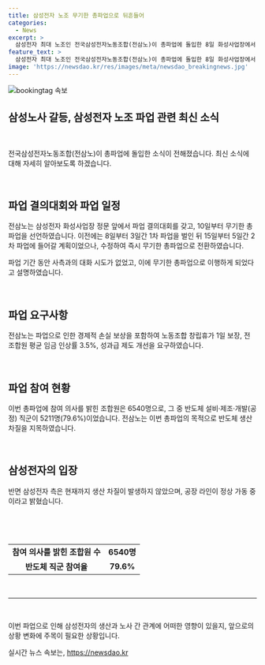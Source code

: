```yaml
---
title: 삼성전자 노조 무기한 총파업으로 뒤흔들어
categories:
  - News
excerpt: >
  삼성전자 최대 노조인 전국삼성전자노동조합(전삼노)이 총파업에 돌입한 8일 화성사업장에서 결의대회를 열고 무기한 총파업을 선언했다. 조합은 대화 시도 없이 바로 파업으로 나섰으며, 요구사항으로는 창립휴가, 임금 인상, 경제적 손실 보상 등이 제시되었다. 이번 총파업은 반도체 생산 차질을 목적으로 하며, 참여 의사를 밝힌 조합원은 6540명으로 반도체 관련 직군이 대다수를 차지하고 있다. 이에 사측은 생산 차질이 발생하지 않았다고 주장하고 있다.
feature_text: >
  삼성전자 최대 노조인 전국삼성전자노동조합(전삼노)이 총파업에 돌입한 8일 화성사업장에서 결의대회를 열고 무기한 총파업을 선언했다. 조합은 대화 시도 없이 바로 파업으로 나섰으며, 요구사항으로는 창립휴가, 임금 인상, 경제적 손실 보상 등이 제시되었다. 이번 총파업은 반도체 생산 차질을 목적으로 하며, 참여 의사를 밝힌 조합원은 6540명으로 반도체 관련 직군이 대다수를 차지하고 있다. 이에 사측은 생산 차질이 발생하지 않았다고 주장하고 있다.
image: 'https://newsdao.kr/res/images/meta/newsdao_breakingnews.jpg'
---
```


<p><img src="https://newsdao.kr/res/images/meta/newsdao_breakingnews.jpg" alt="bookingtag 속보" /></p>

<h2 data-ke-size="size28">삼성노사 갈등, 삼성전자 노조 파업 관련 최신 소식</h2>

<p data-ke-size="size16">&nbsp;</p>

<p>전국삼성전자노동조합(전삼노)이 총파업에 돌입한 소식이 전해졌습니다. 최신 소식에 대해 자세히 알아보도록 하겠습니다.</p>

<p data-ke-size="size16">&nbsp;</p>

<h2 data-ke-size="size26">파업 결의대회와 파업 일정</h2>

<p data-ke-size="size16">전삼노는 삼성전자 화성사업장 정문 앞에서 파업 결의대회를 갖고, 10일부터 무기한 총파업을 선언하였습니다. 이전에는 8일부터 3일간 1차 파업을 벌인 뒤 15일부터 5일간 2차 파업에 들어갈 계획이었으나, 수정하여 즉시 무기한 총파업으로 전환하였습니다.</p>

<p data-ke-size="size16">파업 기간 동안 사측과의 대화 시도가 없었고, 이에 무기한 총파업으로 이행하게 되었다고 설명하였습니다.</p>

<p data-ke-size="size16">&nbsp;</p>

<h2 data-ke-size="size26">파업 요구사항</h2>

<p data-ke-size="size16">전삼노는 파업으로 인한 경제적 손실 보상을 포함하여 노동조합 창립휴가 1일 보장, 전 조합원 평균 임금 인상률 3.5%, 성과급 제도 개선을 요구하였습니다.</p>

<p data-ke-size="size16">&nbsp;</p>

<h2 data-ke-size="size26">파업 참여 현황</h2>

<p data-ke-size="size16">이번 총파업에 참여 의사를 밝힌 조합원은 6540명으로, 그 중 반도체 설비·제조·개발(공정) 직군이 5211명(79.6%)이었습니다. 전삼노는 이번 총파업의 목적으로 반도체 생산 차질을 지목하였습니다.</p>

<p data-ke-size="size16">&nbsp;</p>

<h2 data-ke-size="size26">삼성전자의 입장</h2>

<p data-ke-size="size16">반면 삼성전자 측은 현재까지 생산 차질이 발생하지 않았으며, 공장 라인이 정상 가동 중이라고 밝혔습니다.</p>

<p data-ke-size="size16">&nbsp;</p>

<p data-ke-size="size16">&nbsp;</p>

<table>
    <tbody>
        <tr>
            <td style="text-align: center; height: 17px;"><b>참여 의사를 밝힌 조합원 수</b></td>
            <td style="text-align: center; height: 17px;"><b>6540명</b></td>
        </tr>
        <tr>
            <td style="text-align: center; height: 17px;"><b>반도체 직군 참여율</b></td>
            <td style="text-align: center; height: 17px;"><b>79.6%</b></td>
        </tr>
    </tbody>
</table>

<p data-ke-size="size16">&nbsp;</p>

<hr>

<p data-ke-size="size16">&nbsp;</p>

<p>이번 파업으로 인해 삼성전자의 생산과 노사 간 관계에 어떠한 영향이 있을지, 앞으로의 상황 변화에 주목이 필요한 상황입니다.</p>
실시간 뉴스 속보는, <a href="https://newsdao.kr" rel="dofollow">https://newsdao.kr</a>


